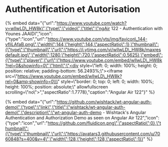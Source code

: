 # Authentification et Autorisation



{% embed data="{\"url\":\"https://www.youtube.com/watch?v=wllwLD\_HW8k\",\"type\":\"video\",\"title\":\"ngAir 122 - Authentication with Younes JAAIDI\",\"icon\":{\"type\":\"icon\",\"url\":\"https://www.youtube.com/yts/img/favicon\_144-vfliLAfaB.png\",\"width\":144,\"height\":144,\"aspectRatio\":1},\"thumbnail\":{\"type\":\"thumbnail\",\"url\":\"https://i.ytimg.com/vi/wllwLD\_HW8k/maxresdefault.jpg\",\"width\":1280,\"height\":720,\"aspectRatio\":0.5625},\"embed\":{\"type\":\"player\",\"url\":\"https://www.youtube.com/embed/wllwLD\_HW8k?rel=0&showinfo=0\",\"html\":\"<div style=\\\"left: 0; width: 100%; height: 0; position: relative; padding-bottom: 56.2493%;\\\"><iframe src=\\\"https://www.youtube.com/embed/wllwLD\_HW8k?rel=0&amp;showinfo=0\\\" style=\\\"border: 0; top: 0; left: 0; width: 100%; height: 100%; position: absolute;\\\" allowfullscreen scrolling=\\\"no\\\"></iframe></div>\",\"aspectRatio\":1.7778},\"caption\":\"Angular Air 122\"}" %}

{% embed data="{\"url\":\"https://github.com/wishtack/wt-angular-auth-demo\",\"type\":\"link\",\"title\":\"wishtack/wt-angular-auth-demo\",\"description\":\"wt-angular-auth-demo - Wishtack\'s Angular Authentication and Authorization Demo as seen on Angular Air 122\",\"icon\":{\"type\":\"icon\",\"url\":\"https://github.com/fluidicon.png\",\"aspectRatio\":0},\"thumbnail\":{\"type\":\"thumbnail\",\"url\":\"https://avatars3.githubusercontent.com/u/7060848?s=400&v=4\",\"width\":128,\"height\":128,\"aspectRatio\":1}}" %}

